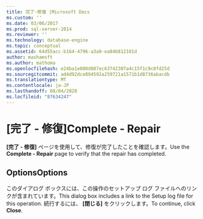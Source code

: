 ```yaml
---
title: 完了-修復 |Microsoft Docs
ms.custom: ''
ms.date: 03/06/2017
ms.prod: sql-server-2014
ms.reviewer: ''
ms.technology: database-engine
ms.topic: conceptual
ms.assetid: 64d55acc-b164-4796-a3a0-ea84b812181d
author: mashamsft
ms.author: mathoma
ms.openlocfilehash: e24ba1e080d087ec63742307a4c15f1c9c0fd25d
ms.sourcegitcommit: ad4d92dce894592a259721a1571b1d8736abacdb
ms.translationtype: MT
ms.contentlocale: ja-JP
ms.lasthandoff: 08/04/2020
ms.locfileid: "87634247"
---
```

# <a name="complete---repair"></a><span data-ttu-id="2f533-102">[完了 - 修復]</span><span class="sxs-lookup"><span data-stu-id="2f533-102">Complete - Repair</span></span>
  <span data-ttu-id="2f533-103">**[完了 - 修復]** ページを使用して、修復が完了したことを確認します。</span><span class="sxs-lookup"><span data-stu-id="2f533-103">Use the **Complete - Repair** page to verify that the repair has completed.</span></span>  
  
## <a name="options"></a><span data-ttu-id="2f533-104">Options</span><span class="sxs-lookup"><span data-stu-id="2f533-104">Options</span></span>  
 <span data-ttu-id="2f533-105">このダイアログ ボックスには、この操作のセットアップ ログ ファイルへのリンクが含まれています。</span><span class="sxs-lookup"><span data-stu-id="2f533-105">This dialog box includes a link to the Setup log file for this operation.</span></span> <span data-ttu-id="2f533-106">続行するには、 **[閉じる]** をクリックします。</span><span class="sxs-lookup"><span data-stu-id="2f533-106">To continue, click **Close**.</span></span>  
  
  
